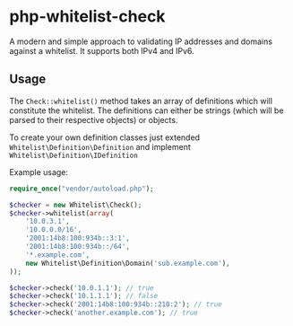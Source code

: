 php-whitelist-check
===================

A modern and simple approach to validating IP addresses and domains against a whitelist. It supports both IPv4 and IPv6.

## Usage

The `Check::whitelist()` method takes an array of definitions which will constitute the whitelist. The definitions can either be strings (which will be parsed to their respective objects) or objects.

To create your own definition classes just extended `Whitelist\Definition\Definition` and implement `Whitelist\Definition\IDefinition`

Example usage:

```php
require_once("vendor/autoload.php");

$checker = new Whitelist\Check();
$checker->whitelist(array(
	'10.0.3.1',
	'10.0.0.0/16',
	'2001:14b8:100:934b::3:1',
	'2001:14b8:100:934b::/64',
	'*.example.com',
	new Whitelist\Definition\Domain('sub.example.com'),
));

$checker->check('10.0.1.1'); // true
$checker->check('10.1.1.1'); // false
$checker->check('2001:14b8:100:934b::210:2'); // true
$checker->check('another.example.com'); // true

```
